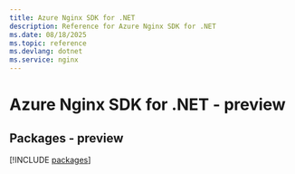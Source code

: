 ```yaml
---
title: Azure Nginx SDK for .NET
description: Reference for Azure Nginx SDK for .NET
ms.date: 08/18/2025
ms.topic: reference
ms.devlang: dotnet
ms.service: nginx
---
```

# Azure Nginx SDK for .NET - preview
## Packages - preview
[!INCLUDE [packages](nginx-index.md)]